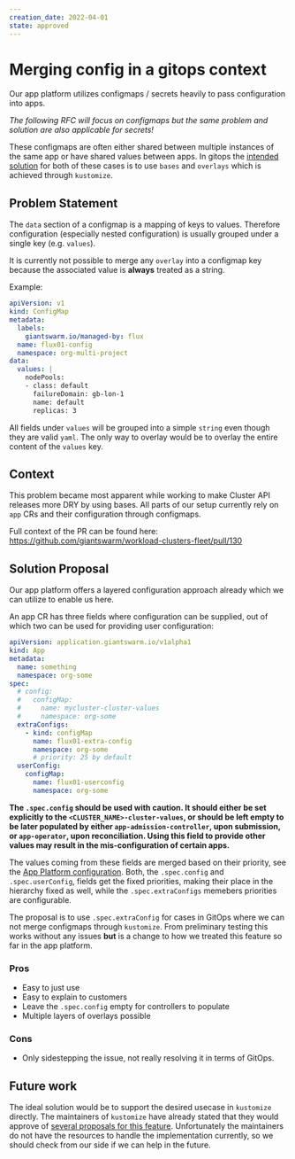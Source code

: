 ```yaml
---
creation_date: 2022-04-01
state: approved
---
```


# Merging config in a gitops context

Our app platform utilizes configmaps / secrets heavily to pass configuration into apps.

*The following RFC will focus on configmaps but the same problem and solution are also applicable for secrets!*

These configmaps are often either shared between multiple instances of the same app or have shared values between apps.
In gitops the [intended solution](https://kubectl.docs.kubernetes.io/guides/introduction/kustomize/#2-create-variants-using-overlays) for both of these cases is to use `bases` and `overlays` which is achieved through `kustomize`.

## Problem Statement

The `data` section of a configmap is a mapping of keys to values.
Therefore configuration (especially nested configuration) is usually grouped under a single key (e.g. `values`).

It is currently not possible to merge any `overlay` into a configmap key because the associated value is **always** treated as a string.

Example:
```yaml
apiVersion: v1
kind: ConfigMap
metadata:
  labels:
    giantswarm.io/managed-by: flux
  name: flux01-config
  namespace: org-multi-project
data:
  values: |
    nodePools:
    - class: default
      failureDomain: gb-lon-1
      name: default
      replicas: 3
```
All fields under `values` will be grouped into a simple `string` even though they are valid `yaml`.
The only way to overlay would be to overlay the entire content of the `values` key.

## Context

This problem became most apparent while working to make Cluster API releases more DRY by using bases.
All parts of our setup currently rely on `app` CRs and their configuration through configmaps.

Full context of the PR can be found here: https://github.com/giantswarm/workload-clusters-fleet/pull/130

## Solution Proposal

Our app platform offers a layered configuration approach already which we can utilize to enable us here.

An app CR has three fields where configuration can be supplied, out of which two can be used for providing user
configuration:

```yaml
apiVersion: application.giantswarm.io/v1alpha1
kind: App
metadata:
  name: something
  namespace: org-some
spec:
  # config:
  #   configMap:
  #     name: mycluster-cluster-values
  #     namespace: org-some
  extraConfigs:
    - kind: configMap
      name: flux01-extra-config
      namespace: org-some
      # priority: 25 by default
  userConfig:
    configMap:
      name: flux01-userconfig
      namespace: org-some
```

**The `.spec.config` should be used with caution. It should either be set explicitly to the `<CLUSTER_NAME>-cluster-values`,
or should be left empty to be later populated by either `app-admission-controller`, upon submission, or `app-operator`, upon
reconciliation. Using this field to provide other values may result in the mis-configuration of certain apps.**

The values coming from these fields are merged based on their priority, see the [App Platform configuration](https://docs.giantswarm.io/developer-platform/app-platform/app-configuration/). Both, the `.spec.config` and `.spec.userConfig`,
fields get the fixed priorities, making their place in the hierarchy fixed as well, while the `.spec.extraConfigs` memebers
priorities are configurable.

The proposal is to use `.spec.extraConfig` for cases in GitOps where we can not merge configmaps through `kustomize`.
From preliminary testing this works without any issues **but** is a change to how we treated this feature so far in the app platform.

### Pros
- Easy to just use
- Easy to explain to customers
- Leave the `.spec.config` empty for controllers to populate
- Multiple layers of overlays possible

### Cons
- Only sidestepping the issue, not really resolving it in terms of GitOps.

## Future work

The ideal solution would be to support the desired usecase in `kustomize` directly.
The maintainers of `kustomize` have already stated that they would approve of [several proposals for this feature](https://github.com/kubernetes-sigs/kustomize/issues/3787).
Unfortunately the maintainers do not have the resources to handle the implementation currently, so we should check from our side if we can help in the future.
